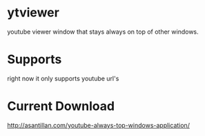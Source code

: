 # ytviewer
youtube viewer window that stays always on top of other windows.

# Supports
right now it only supports youtube url's 

# Current Download
http://asantillan.com/youtube-always-top-windows-application/
